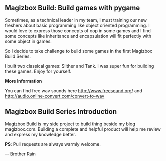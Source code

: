 ## Magizbox Build: Build games with pygame

Sometimes, as a technical leader in my team, I must training our new freshers about basic programming like object oriented programming. I would love to express those concepts of oop in some games and I find some concepts like inheritance and encapsulation will fit perfectly with some object in games.

So I decide to take challenge to build some games in the first Magizbox Build Series.

I built two classical games: Slither and Tank. I was super fun for building these games. Enjoy for yourself. 

**More Information**

You can find free wav sounds here http://www.freesound.org/ and  http://audio.online-convert.com/convert-to-wav

## Magizbox Build Series Introduction

Magizbox Build is my side project to build thing beside my blog magizbox.com. Building a complete and helpful product will help me review and express my knowledge better.

**PS**: Pull requests are always warmly welcome.

-- Brother Rain